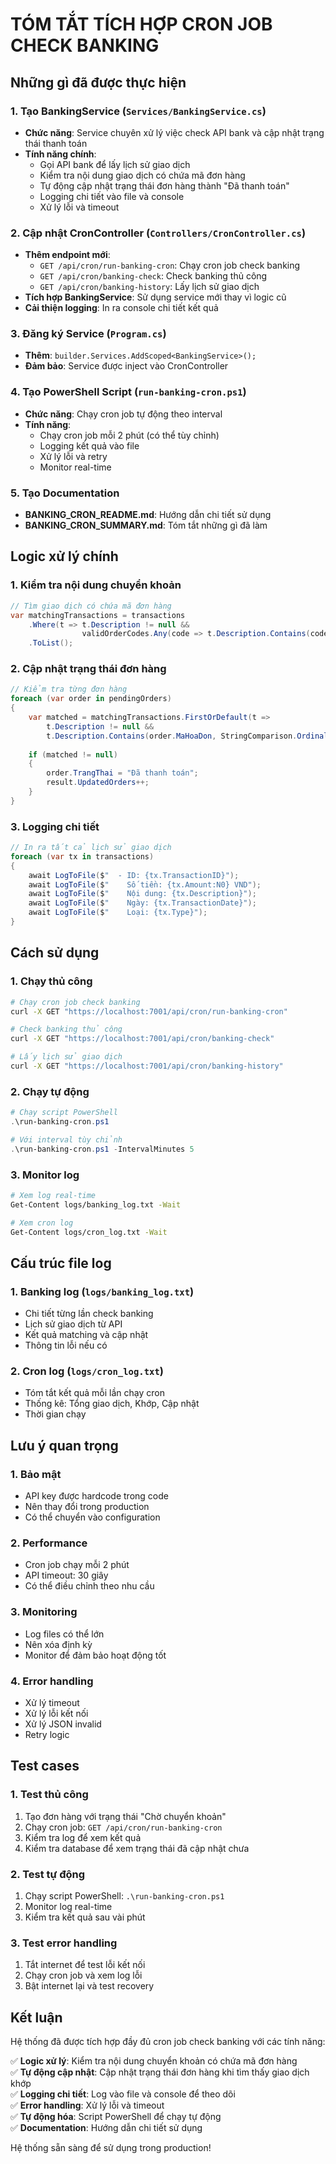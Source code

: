 # TÓM TẮT TÍCH HỢP CRON JOB CHECK BANKING

## Những gì đã được thực hiện

### 1. Tạo BankingService (`Services/BankingService.cs`)
- **Chức năng**: Service chuyên xử lý việc check API bank và cập nhật trạng thái thanh toán
- **Tính năng chính**:
  - Gọi API bank để lấy lịch sử giao dịch
  - Kiểm tra nội dung giao dịch có chứa mã đơn hàng
  - Tự động cập nhật trạng thái đơn hàng thành "Đã thanh toán"
  - Logging chi tiết vào file và console
  - Xử lý lỗi và timeout

### 2. Cập nhật CronController (`Controllers/CronController.cs`)
- **Thêm endpoint mới**:
  - `GET /api/cron/run-banking-cron`: Chạy cron job check banking
  - `GET /api/cron/banking-check`: Check banking thủ công
  - `GET /api/cron/banking-history`: Lấy lịch sử giao dịch
- **Tích hợp BankingService**: Sử dụng service mới thay vì logic cũ
- **Cải thiện logging**: In ra console chi tiết kết quả

### 3. Đăng ký Service (`Program.cs`)
- **Thêm**: `builder.Services.AddScoped<BankingService>();`
- **Đảm bảo**: Service được inject vào CronController

### 4. Tạo PowerShell Script (`run-banking-cron.ps1`)
- **Chức năng**: Chạy cron job tự động theo interval
- **Tính năng**:
  - Chạy cron job mỗi 2 phút (có thể tùy chỉnh)
  - Logging kết quả vào file
  - Xử lý lỗi và retry
  - Monitor real-time

### 5. Tạo Documentation
- **BANKING_CRON_README.md**: Hướng dẫn chi tiết sử dụng
- **BANKING_CRON_SUMMARY.md**: Tóm tắt những gì đã làm

## Logic xử lý chính

### 1. Kiểm tra nội dung chuyển khoản
```csharp
// Tìm giao dịch có chứa mã đơn hàng
var matchingTransactions = transactions
    .Where(t => t.Description != null &&
                validOrderCodes.Any(code => t.Description.Contains(code, StringComparison.OrdinalIgnoreCase)))
    .ToList();
```

### 2. Cập nhật trạng thái đơn hàng
```csharp
// Kiểm tra từng đơn hàng
foreach (var order in pendingOrders)
{
    var matched = matchingTransactions.FirstOrDefault(t => 
        t.Description != null && 
        t.Description.Contains(order.MaHoaDon, StringComparison.OrdinalIgnoreCase));
    
    if (matched != null)
    {
        order.TrangThai = "Đã thanh toán";
        result.UpdatedOrders++;
    }
}
```

### 3. Logging chi tiết
```csharp
// In ra tất cả lịch sử giao dịch
foreach (var tx in transactions)
{
    await LogToFile($"  - ID: {tx.TransactionID}");
    await LogToFile($"    Số tiền: {tx.Amount:N0} VND");
    await LogToFile($"    Nội dung: {tx.Description}");
    await LogToFile($"    Ngày: {tx.TransactionDate}");
    await LogToFile($"    Loại: {tx.Type}");
}
```

## Cách sử dụng

### 1. Chạy thủ công
```bash
# Chạy cron job check banking
curl -X GET "https://localhost:7001/api/cron/run-banking-cron"

# Check banking thủ công
curl -X GET "https://localhost:7001/api/cron/banking-check"

# Lấy lịch sử giao dịch
curl -X GET "https://localhost:7001/api/cron/banking-history"
```

### 2. Chạy tự động
```powershell
# Chạy script PowerShell
.\run-banking-cron.ps1

# Với interval tùy chỉnh
.\run-banking-cron.ps1 -IntervalMinutes 5
```

### 3. Monitor log
```bash
# Xem log real-time
Get-Content logs/banking_log.txt -Wait

# Xem cron log
Get-Content logs/cron_log.txt -Wait
```

## Cấu trúc file log

### 1. Banking log (`logs/banking_log.txt`)
- Chi tiết từng lần check banking
- Lịch sử giao dịch từ API
- Kết quả matching và cập nhật
- Thông tin lỗi nếu có

### 2. Cron log (`logs/cron_log.txt`)
- Tóm tắt kết quả mỗi lần chạy cron
- Thống kê: Tổng giao dịch, Khớp, Cập nhật
- Thời gian chạy

## Lưu ý quan trọng

### 1. Bảo mật
- API key được hardcode trong code
- Nên thay đổi trong production
- Có thể chuyển vào configuration

### 2. Performance
- Cron job chạy mỗi 2 phút
- API timeout: 30 giây
- Có thể điều chỉnh theo nhu cầu

### 3. Monitoring
- Log files có thể lớn
- Nên xóa định kỳ
- Monitor để đảm bảo hoạt động tốt

### 4. Error handling
- Xử lý timeout
- Xử lý lỗi kết nối
- Xử lý JSON invalid
- Retry logic

## Test cases

### 1. Test thủ công
1. Tạo đơn hàng với trạng thái "Chờ chuyển khoản"
2. Chạy cron job: `GET /api/cron/run-banking-cron`
3. Kiểm tra log để xem kết quả
4. Kiểm tra database để xem trạng thái đã cập nhật chưa

### 2. Test tự động
1. Chạy script PowerShell: `.\run-banking-cron.ps1`
2. Monitor log real-time
3. Kiểm tra kết quả sau vài phút

### 3. Test error handling
1. Tắt internet để test lỗi kết nối
2. Chạy cron job và xem log lỗi
3. Bật internet lại và test recovery

## Kết luận

Hệ thống đã được tích hợp đầy đủ cron job check banking với các tính năng:

✅ **Logic xử lý**: Kiểm tra nội dung chuyển khoản có chứa mã đơn hàng  
✅ **Tự động cập nhật**: Cập nhật trạng thái đơn hàng khi tìm thấy giao dịch khớp  
✅ **Logging chi tiết**: Log vào file và console để theo dõi  
✅ **Error handling**: Xử lý lỗi và timeout  
✅ **Tự động hóa**: Script PowerShell để chạy tự động  
✅ **Documentation**: Hướng dẫn chi tiết sử dụng  

Hệ thống sẵn sàng để sử dụng trong production! 